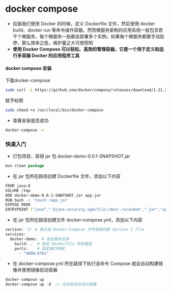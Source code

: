 # docker compose

- 前面我们使用 Docker 的时候，定义 Dockerfile 文件，然后使用 docker build、docker run 等命令操作容器。然而微服务架构的应用系统一般包含若干个微服务，每个微服务一般都会部署多个实例，如果每个微服务都要手动启停，那么效率之低，维护量之大可想而知
- **使用 Docker Compose 可以轻松、高效的管理容器，它是一个用于定义和运行多容器 Docker 的应用程序工具**

#### docker compose 安装

下载docker-compose

````bash
sudo curl -L https://github.com/docker/compose/releases/download/1.21.2/docker-compose-$(uname -s)-$(uname -m) -o /usr/local/bin/docker-compose
````

赋予权限

````bash
sudo chmod +x /usr/local/bin/docker-compose
````

- 查看安装是否成功

```bash
docker-compose -v
```

### 快速入门

- 打包项目，获得 jar 包 docker-demo-0.0.1-SNAPSHOT.jar

```go
mvn clean package
```

- 在 jar 包所在路径创建 Dockerfile 文件，添加以下内容

```bash
FROM java:8
VOLUME /tmp
ADD docker-demo-0.0.1-SNAPSHOT.jar app.jar
RUN bash -c 'touch /app.jar'
EXPOSE 9000
ENTRYPOINT ["java","-Djava.security.egd=file:/dev/./urandom","-jar","app.jar"]
```

- 在 jar 包所在路径创建文件 docker-compose.yml，添加以下内容

```bash
version: '2' # 表示该 Docker-Compose 文件使用的是 Version 2 file
services:
  docker-demo:  # 指定服务名称
    build: .  # 指定 Dockerfile 所在路径
    ports:    # 指定端口映射
      - "9000:8761"
```

- 在 docker-compose.yml 所在路径下执行该命令 Compose 就会自动构建镜像并使用镜像启动容器

```cpp
docker-compose up
docker-compose up -d  // 后台启动并运行容器
```